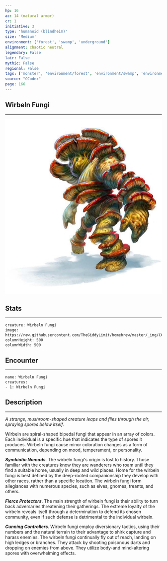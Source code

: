 ```yaml
---
hp: 16
ac: 14 (natural armor)
cr: 1
initiative: 3
type: 'humanoid (blindheim)'    
size: 'Medium'
environment: ['forest', 'swamp', 'underground']
alignment: chaotic neutral
legendary: False
lair: False
mythic: False
regional: False
tags: ['monster', 'environment/forest', 'environment/swamp', 'environment/underground']
source: "CCodex"
page: 166
---
```


## Wirbeln Fungi
---

![|600](https://raw.githubusercontent.com/TheGiddyLimit/homebrew/master/_img/CCodex/wirbelnfungi.jpg)

## Stats
---

```statblock
creature: Wirbeln Fungi
image: https://raw.githubusercontent.com/TheGiddyLimit/homebrew/master/_img/CCodex/wirbelnfungi_token.png
columnHeight: 500
columnWidth: 500
```

## Encounter
---

```encounter-table
name: Wirbeln Fungi
creatures:
- 1: Wirbeln Fungi
```

## Description
---
_A strange, mushroom-shaped creature leaps and flies through the air, spraying spores below itself._

Wirbeln are spiral-shaped bipedal fungi that appear in an array of colors. Each individual is a specific hue that indicates the type of spores it produces. Wirbeln fungi cause minor coloration changes as a form of communication, depending on mood, temperament, or personality.

**_Symbiotic Nomads_**. The wirbeln fungi's origin is lost to history. Those familiar with the creatures know they are wanderers who roam until they find a suitable home, usually in deep and wild places. Home for the wirbeln fungi is best defined by the deep-rooted companionship they develop with other races, rather than a specific location. The wirbeln fungi form allegiances with numerous species, such as elves, gnomes, treants, and others.


**_Fierce Protectors_**. The main strength of wirbeln fungi is their ability to turn back adversaries threatening their gatherings. The extreme loyalty of the wirbeln reveals itself through a determination to defend its chosen community, even if such defense is detrimental to the individual wirbeln.


**_Cunning Controllers_**. Wirbeln fungi employ diversionary tactics, using their numbers and the natural terrain to their advantage to shirk capture and harass enemies. The wirbeln fungi continually fly out of reach, landing on high ledges or branches. They attack by shooting poisonous darts and dropping on enemies from above. They utilize body-and mind-altering spores with overwhelming effects.






